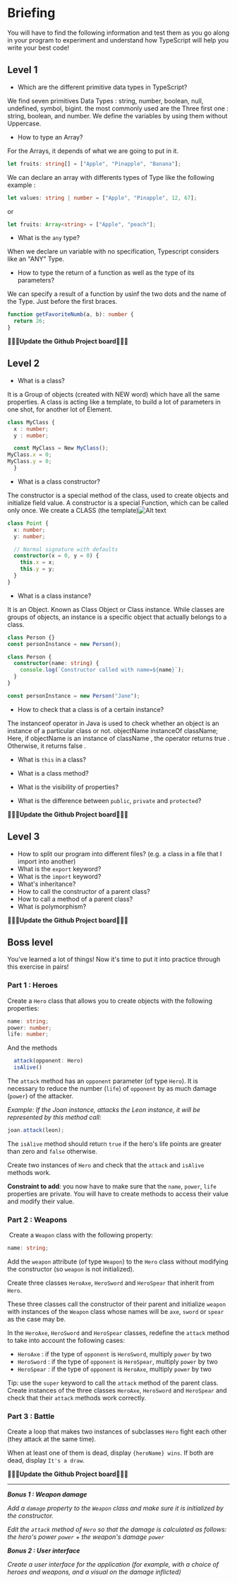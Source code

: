 # Briefing

You will have to find the following information and test them as you go along in your program to experiment and understand how TypeScript will help you write your best code!

## Level 1

- Which are the different primitive data types in TypeScript?

We find seven primitives Data Types : string, number, boolean, null, undefined, symbol, bigint.
the most commonly used are the Three first one : string, boolean, and number.
We define the variables by using them without Uppercase.

- How to type an Array?

For the Arrays, it depends of what we are going to put in it.

```ts
let fruits: string[] = ["Apple", "Pinapple", "Banana"];
```

We can declare an array with differents types of Type like the following example :

```ts
let values: string | number = ["Apple", "Pinapple", 12, 67];
```

or

```ts
let fruits: Array<string> = ["Apple", "peach"];
```

- What is the `any` type?

When we declare un variable with no specification, Typescript considers like an "ANY" Type.

- How to type the return of a function as well as the type of its parameters?

We can specify a result of a function by usinf the two dots and the name of the Type. Just before the first braces.

```ts
function getFavoriteNumb(a, b): number {
  return 26;
}
```

**🎉🎉🎉Update the Github Project board🎉🎉🎉**

## Level 2

- What is a class?

It is a Group of objects (created with NEW word) which have all the same properties. A class is acting like a template, to build a lot of parameters in one shot, for another lot of Element.

```ts
class MyClass {
  x : number;
  y : number;

  const MyClass = New MyClass();
MyClass.x = 0;
MyClass.y = 0;
  }
```

- What is a class constructor?

The constructor is a special method of the class, used to create objects and initialize field value.
A constructor is a special Function, which can be called only once.
We create a CLASS (the template)![Alt text](<Capture d’écran 2023-11-17 à 09.42.19.png>)

```ts
class Point {
  x: number;
  y: number;

  // Normal signature with defaults
  constructor(x = 0, y = 0) {
    this.x = x;
    this.y = y;
  }
}
```

- What is a class instance?

It is an Object. Known as Class Object or Class instance.
While classes are groups of objects, an instance is a specific object that actually belongs to a class.

```ts
class Person {}
const personInstance = new Person();
```

```ts
class Person {
  constructor(name: string) {
    console.log(`Constructor called with name=${name}`);
  }
}

const personInstance = new Person("Jane");
```

- How to check that a class is of a certain instance?

The instanceof operator in Java is used to check whether an object is an instance of a particular class or not.
objectName instanceOf className; Here, if objectName is an instance of className , the operator returns true . Otherwise, it returns false .

- What is `this` in a class?

- What is a class method?

- What is the visibility of properties?

- What is the difference between `public`, `private` and `protected`?

**🎉🎉🎉Update the Github Project board🎉🎉🎉**

## Level 3

- How to split our program into different files? (e.g. a class in a file that I import into another)
- What is the `export` keyword?
- What is the `import` keyword?
- What's inheritance?
- How to call the constructor of a parent class?
- How to call a method of a parent class?
- What is polymorphism?

**🎉🎉🎉Update the Github Project board🎉🎉🎉**

## Boss level

You've learned a lot of things! Now it's time to put it into practice through this exercise in pairs!

### Part 1 : Heroes

Create a `Hero` class that allows you to create objects with the following properties:

```ts
name: string;
power: number;
life: number;
```

And the methods

```ts
  attack(opponent: Hero)
  isAlive()
```

The `attack` method has an `opponent` parameter (of type `Hero`). It is necessary to reduce the number (`life`) of `opponent` by as much damage (`power`) of the attacker.

​*Example: If the Joan instance, attacks the Leon instance, it will be represented by this method call:*

```ts
joan.attack(leon);
```

The `isAlive` method should return `true` if the hero's life points are greater than zero and `false` otherwise.

Create two instances of `Hero` and check that the `attack` and `isAlive` methods work.

**Constraint to add**: you now have to make sure that the `name`, `power`, `life` properties are private. You will have to create methods to access their value and modify their value.

### Part 2 : Weapons

​
Create a `Weapon` class with the following property:

```ts
name: string;
```

Add the `weapon` attribute (of type `Weapon`) to the `Hero` class without modifying the constructor (so `weapon` is not initialized).

Create three classes `HeroAxe`, `HeroSword` and `HeroSpear` that inherit from `Hero`.

These three classes call the constructor of their parent and initialize `weapon` with instances of the `Weapon` class whose names will be `axe`, `sword` or `spear` as the case may be.

In the `HeroAxe`, `HeroSword` and `HeroSpear` classes, redefine the `attack` method to take into account the following cases:

- `HeroAxe` : if the type of `opponent` is `HeroSword`, multiply `power` by two
- `HeroSword` : if the type of `opponent` is `HeroSpear`, multiply `power` by two
- `HeroSpear` : if the type of `opponent` is `HeroAxe`, multiply `power` by two

Tip: use the `super` keyword to call the `attack` method of the parent class.
​
Create instances of the three classes `HeroAxe`, `HeroSword` and `HeroSpear` and check that their `attack` methods work correctly.
​

### Part 3 : Battle

Create a loop that makes two instances of subclasses `Hero` fight each other (they attack at the same time).

When at least one of them is dead, display `{heroName} wins`. If both are dead, display `It's a draw`.

**🎉🎉🎉Update the Github Project board🎉🎉🎉**

---

**_Bonus 1 : Weapon damage_**

_Add a `damage` property to the `Weapon` class and make sure it is initialized by the constructor._

_Edit the `attack` method of `Hero` so that the damage is calculated as follows: the hero's power `power` + the weapon's damage `power`_

**_Bonus 2 : User interface_**

_Create a user interface for the application (for example, with a choice of heroes and weapons, and a visual on the damage inflicted)_
